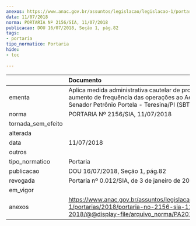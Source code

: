 ```yaml
---
anexos: https://www.anac.gov.br/assuntos/legislacao/legislacao-1/portarias/2018/portaria-no-2156-sia-11-07-2018/@@display-file/arquivo_norma/PA2018-2156.pdf
data: 11/07/2018
norma: PORTARIA Nº 2156/SIA, 11/07/2018
publicacao: DOU 16/07/2018, Seção 1, pág.82
tags:
- portaria
tipo_normatico: Portaria
hide: 
- toc 
 
---
```


|                    | Documento                                                                                                                                             |
|:-------------------|:------------------------------------------------------------------------------------------------------------------------------------------------------|
| ementa             | Aplica medida administrativa cautelar de proibição de aumento de frequência das operações ao Aeroporto Senador Petrônio Portela - Teresina/PI (SBTE). |
| norma              | PORTARIA Nº 2156/SIA, 11/07/2018                                                                                                                      |
| tornada_sem_efeito |                                                                                                                                                       |
| alterada           |                                                                                                                                                       |
| data               | 11/07/2018                                                                                                                                            |
| outros             |                                                                                                                                                       |
| tipo_normatico     | Portaria                                                                                                                                              |
| publicacao         | DOU 16/07/2018, Seção 1, pág.82                                                                                                                       |
| revogada           | Portaria nº 0.012/SIA, de 3 de janeiro de 2019.                                                                                                       |
| em_vigor           |                                                                                                                                                       |
| anexos             | https://www.anac.gov.br/assuntos/legislacao/legislacao-1/portarias/2018/portaria-no-2156-sia-11-07-2018/@@display-file/arquivo_norma/PA2018-2156.pdf  |